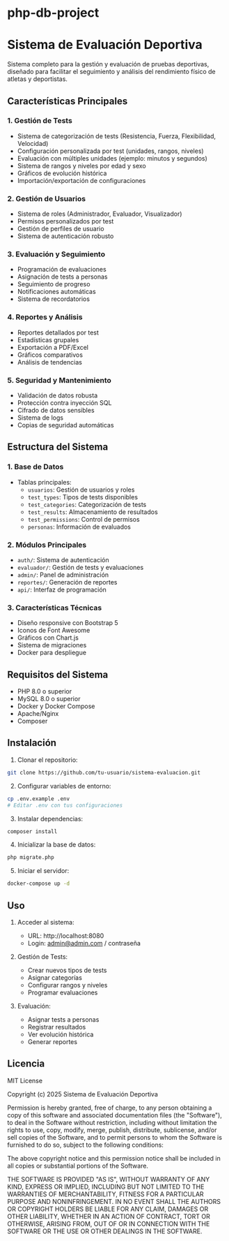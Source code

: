 # php-db-project
# Sistema de Evaluación Deportiva

Sistema completo para la gestión y evaluación de pruebas deportivas, diseñado para facilitar el seguimiento y análisis del rendimiento físico de atletas y deportistas.

## Características Principales

### 1. Gestión de Tests
- Sistema de categorización de tests (Resistencia, Fuerza, Flexibilidad, Velocidad)
- Configuración personalizada por test (unidades, rangos, niveles)
- Evaluación con múltiples unidades (ejemplo: minutos y segundos)
- Sistema de rangos y niveles por edad y sexo
- Gráficos de evolución histórica
- Importación/exportación de configuraciones

### 2. Gestión de Usuarios
- Sistema de roles (Administrador, Evaluador, Visualizador)
- Permisos personalizados por test
- Gestión de perfiles de usuario
- Sistema de autenticación robusto

### 3. Evaluación y Seguimiento
- Programación de evaluaciones
- Asignación de tests a personas
- Seguimiento de progreso
- Notificaciones automáticas
- Sistema de recordatorios

### 4. Reportes y Análisis
- Reportes detallados por test
- Estadísticas grupales
- Exportación a PDF/Excel
- Gráficos comparativos
- Análisis de tendencias

### 5. Seguridad y Mantenimiento
- Validación de datos robusta
- Protección contra inyección SQL
- Cifrado de datos sensibles
- Sistema de logs
- Copias de seguridad automáticas

## Estructura del Sistema

### 1. Base de Datos
- Tablas principales:
  - `usuarios`: Gestión de usuarios y roles
  - `test_types`: Tipos de tests disponibles
  - `test_categories`: Categorización de tests
  - `test_results`: Almacenamiento de resultados
  - `test_permissions`: Control de permisos
  - `personas`: Información de evaluados

### 2. Módulos Principales
- `auth/`: Sistema de autenticación
- `evaluador/`: Gestión de tests y evaluaciones
- `admin/`: Panel de administración
- `reportes/`: Generación de reportes
- `api/`: Interfaz de programación

### 3. Características Técnicas
- Diseño responsive con Bootstrap 5
- Iconos de Font Awesome
- Gráficos con Chart.js
- Sistema de migraciones
- Docker para despliegue

## Requisitos del Sistema

- PHP 8.0 o superior
- MySQL 8.0 o superior
- Docker y Docker Compose
- Apache/Nginx
- Composer

## Instalación

1. Clonar el repositorio:
```bash
git clone https://github.com/tu-usuario/sistema-evaluacion.git
```

2. Configurar variables de entorno:
```bash
cp .env.example .env
# Editar .env con tus configuraciones
```

3. Instalar dependencias:
```bash
composer install
```

4. Inicializar la base de datos:
```bash
php migrate.php
```

5. Iniciar el servidor:
```bash
docker-compose up -d
```

## Uso

1. Acceder al sistema:
   - URL: http://localhost:8080
   - Login: admin@admin.com / contraseña

2. Gestión de Tests:
   - Crear nuevos tipos de tests
   - Asignar categorías
   - Configurar rangos y niveles
   - Programar evaluaciones

3. Evaluación:
   - Asignar tests a personas
   - Registrar resultados
   - Ver evolución histórica
   - Generar reportes

## Licencia

MIT License

Copyright (c) 2025 Sistema de Evaluación Deportiva

Permission is hereby granted, free of charge, to any person obtaining a copy
of this software and associated documentation files (the "Software"), to deal
in the Software without restriction, including without limitation the rights
to use, copy, modify, merge, publish, distribute, sublicense, and/or sell
copies of the Software, and to permit persons to whom the Software is
furnished to do so, subject to the following conditions:

The above copyright notice and this permission notice shall be included in all
copies or substantial portions of the Software.

THE SOFTWARE IS PROVIDED "AS IS", WITHOUT WARRANTY OF ANY KIND, EXPRESS OR
IMPLIED, INCLUDING BUT NOT LIMITED TO THE WARRANTIES OF MERCHANTABILITY,
FITNESS FOR A PARTICULAR PURPOSE AND NONINFRINGEMENT. IN NO EVENT SHALL THE
AUTHORS OR COPYRIGHT HOLDERS BE LIABLE FOR ANY CLAIM, DAMAGES OR OTHER
LIABILITY, WHETHER IN AN ACTION OF CONTRACT, TORT OR OTHERWISE, ARISING FROM,
OUT OF OR IN CONNECTION WITH THE SOFTWARE OR THE USE OR OTHER DEALINGS IN THE
SOFTWARE.
